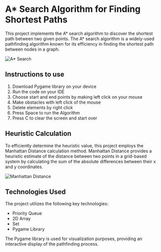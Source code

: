 # A* Search Algorithm for Finding Shortest Paths

This project implements the A* search algorithm to discover the shortest path between two given points. The A* search algorithm is a widely-used pathfinding algorithm known for its efficiency in finding the shortest path between nodes in a graph.

![A* Search](https://miro.medium.com/v2/resize:fit:1400/1*QvF-25wEHhQiWowGeJ8JjQ.png)


## Instructions to use
1. Download Pygame library on your device
2. Run the code on your IDE
3. Choose start and end points by making left click on your mouse
4. Make obstacles with left click of the mouse
5. Delete elements by right click
6. Press Space to run the Algorithm
7. Press C to clear the screen and start over


## Heuristic Calculation

To efficiently determine the heuristic value, this project employs the Manhattan Distance calculation method. Manhattan Distance provides a heuristic estimate of the distance between two points in a grid-based system by calculating the sum of the absolute differences between their x and y coordinates.

![Manhattan Distance](https://cdn-images-1.medium.com/max/800/1*-xXnL0liqSl-flWgCTFbiw.png)


## Technologies Used

The project utilizes the following key technologies:

- Priority Queue
- 2D Array
- Set
- Pygame Library

The Pygame library is used for visualization purposes, providing an interactive display of the pathfinding process.
